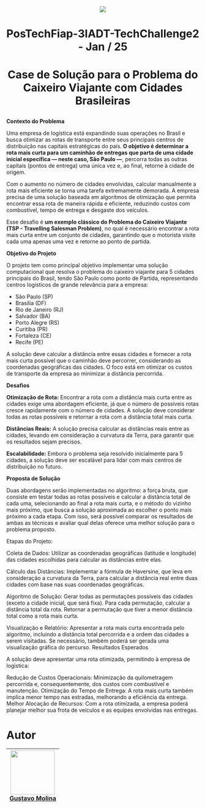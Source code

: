 <p align="center">
<img loading="lazy" src="http://img.shields.io/static/v1?label=STATUS&message=EM%20DESENVOLVIMENTO&color=GREEN&style=for-the-badge"/>
</p>

# <p align="center">PosTechFiap-3IADT-TechChallenge2 - Jan / 25 </p>

# <p align="center">Case de Solução para o Problema do Caixeiro Viajante com Cidades Brasileiras </p>

<b>Contexto do Problema</b>

Uma empresa de logística está expandindo suas operações no Brasil e busca otimizar as rotas de transporte entre seus principais centros de distribuição nas capitais estratégicas do país.<b> O objetivo é determinar a rota mais curta para um caminhão de entregas que parta de uma cidade inicial específica — neste caso, São Paulo —</b>, percorra todas as outras capitais (pontos de entrega) uma única vez e, ao final, retorne à cidade de origem.

Com o aumento no número de cidades envolvidas, calcular manualmente a rota mais eficiente se torna uma tarefa extremamente demorada. A empresa precisa de uma solução baseada em algoritmos de otimização que permita encontrar essa rota de maneira rápida e eficiente, reduzindo custos com combustível, tempo de entrega e desgaste dos veículos.

Esse desafio é <b>um exemplo clássico do Problema do Caixeiro Viajante (TSP - Travelling Salesman Problem)</b>, no qual é necessário encontrar a rota mais curta entre um conjunto de cidades, garantindo que o motorista visite cada uma apenas uma vez e retorne ao ponto de partida.

<b>Objetivo do Projeto</b>

O projeto tem como principal objetivo implementar uma solução computacional que resolva o problema do caixeiro viajante para 5 cidades principais do Brasil, tendo São Paulo como ponto de Partida, representando centros logísticos de grande relevância para a empresa:
<ul>
<li>São Paulo (SP)</li>
<li>Brasília (DF)</li>
<li>Rio de Janeiro (RJ)</li>
<li>Salvador (BA)</li>
<li>Porto Alegre (RS)</li>
<li>Curitiba (PR)</li>
<li>Fortaleza (CE)</li>
<li>Recife (PE)</li>
</ul>

A solução deve calcular a distância entre essas cidades e fornecer a rota mais curta possível que o caminhão deve percorrer, considerando as coordenadas geográficas das cidades. O foco está em otimizar os custos de transporte da empresa ao minimizar a distância percorrida.

<b>Desafios</b>

<b>Otimização de Rota:</b> Encontrar a rota com a distância mais curta entre as cidades exige uma abordagem eficiente, já que o número de possíveis rotas cresce rapidamente com o número de cidades. A solução deve considerar todas as rotas possíveis e retornar a rota com a distância total mais curta.

<b>Distâncias Reais:</b> A solução precisa calcular as distâncias reais entre as cidades, levando em consideração a curvatura da Terra, para garantir que os resultados sejam precisos.

<b>Escalabilidade:</b> Embora o problema seja resolvido inicialmente para 5 cidades, a solução deve ser escalável para lidar com mais centros de distribuição no futuro.

<b>Proposta de Solução</b>

Duas abordagens serão implementadas no algoritmo: a força bruta, que consiste em testar todas as rotas possíveis e calcular a distância total de cada uma, selecionando ao final a rota mais curta, e o método do vizinho mais próximo, que busca a solução aproximada ao escolher o ponto mais próximo a cada etapa. Com isso, será possível comparar os resultados de ambas as técnicas e avaliar qual delas oferece uma melhor solução para o problema proposto.

Etapas do Projeto:

Coleta de Dados: Utilizar as coordenadas geográficas (latitude e longitude) das cidades escolhidas para calcular as distâncias entre elas.

Cálculo das Distâncias: Implementar a fórmula de Haversine, que leva em consideração a curvatura da Terra, para calcular a distância real entre duas cidades com base nas suas coordenadas geográficas.

Algoritmo de Solução:
    Gerar todas as permutações possíveis das cidades (exceto a cidade inicial, que será fixa).
    Para cada permutação, calcular a distância total da rota.
    Retornar a permutação que tiver a menor distância total como a rota mais curta.

Visualização e Relatório: Apresentar a rota mais curta encontrada pelo algoritmo, incluindo a distância total percorrida e a ordem das cidades a serem visitadas. Se necessário, também poderá ser gerada uma visualização gráfica do percurso.
Resultados Esperados

A solução deve apresentar uma rota otimizada, permitindo à empresa de logística:

Redução de Custos Operacionais: Minimização da quilometragem percorrida e, consequentemente, dos custos com combustível e manutenção.
Otimização do Tempo de Entrega: A rota mais curta também implica menor tempo nas estradas, melhorando a eficiência da entrega.
Melhor Alocação de Recursos: Com a rota otimizada, a empresa poderá planejar melhor sua frota de veículos e as equipes envolvidas nas entregas.

# Autor

| [<img loading="lazy" src="https://avatars.githubusercontent.com/u/70485830?v=4" width=115><br>Gustavo Molina](https://github.com/gustavomolina17)
| :---: | 


